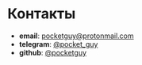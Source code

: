 # Контакты

* **email**: [pocketguy@protonmail.com](mailto:pocketguy@protonmail.com)
* **telegram**: [@pocket_guy](https://t.me/pocket_guy)
* **github**: [@pocketguy](https://github.com/pocketguy)
